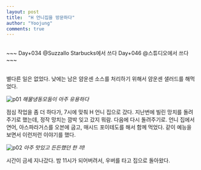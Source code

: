 ```yaml
---
layout: post
title:  "H 언니집을 방문하다"
author: "Yoojung"
comments: true
---
```

<br>
~~~
Day+034 @Suzzallo Starbucks에서 쓰다
Day+046 @스튜디오에서 쓰다
~~~

<br>
<br>

별다른 일은 없었다. 낮에는 남은 얌운센 소스를 처리하기 위해서 얌운센 샐러드를 해먹었다.

![p01]({{site.url}}/assets/2018-03-29-p01.JPG)
_해물냉동모둠이 아주 유용하다_

점심 작업을 좀 더 하다가, 7시에 맞춰 H 언니 집으로 갔다. 지난번에 빌린 망치를 돌려주기로 했는데, 정작 망치는 깜박 잊고 갔지 뭐람. 다음에 다시 돌려주기로. 언니 집에서 연어, 아스파라거스를 오븐에 굽고, 매시드 포이테도를 해서 함께 먹었다. 같이 예능을 보면서 이런저런 이야기를 했다.

![p02]({{site.url}}/assets/2018-03-29-p02.JPG)
_아주 맛있고 든든했던 한 끼!_

시간이 금세 지나갔다. 밤 11시가 되어버려서, 우버를 타고 집으로 돌아왔다.

